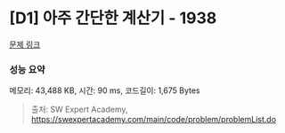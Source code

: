 # [D1] 아주 간단한 계산기 - 1938 

[문제 링크](https://swexpertacademy.com/main/code/problem/problemDetail.do?contestProbId=AV5PjsYKAMIDFAUq) 

### 성능 요약

메모리: 43,488 KB, 시간: 90 ms, 코드길이: 1,675 Bytes



> 출처: SW Expert Academy, https://swexpertacademy.com/main/code/problem/problemList.do